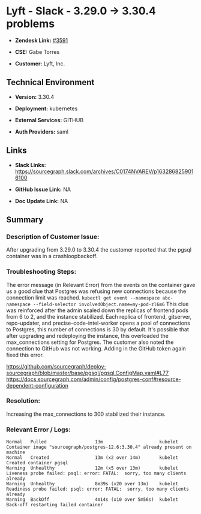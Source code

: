 # Lyft - Slack - 3.29.0 -> 3.30.4 problems 



- **Zendesk Link:** [#3591](https://sourcegraph.zendesk.com/agent/tickets/3591)

- **CSE:** Gabe Torres

- **Customer:** Lyft, Inc. <!-- Redact if this contains personally identifying information -->


<!-- Data populated from integration, speak to Ben Gordon or Michael Bali if not working -->

<!-- During Internal team trial, fill missing data manually (we are waiting for all data to sync) -->



## Technical Environment

- **Version:** 3.30.4​

- **Deployment:** kubernetes

- **External Services:** GITHUB

- **Auth Providers:** saml





## Links
<!-- Data for CSE manual entry -->
- **Slack Links:** https://sourcegraph.slack.com/archives/C0174NVAREV/p1632868259016100

- **GitHub Issue Link:** NA

- **Doc Update Link:** NA



## Summary
### Description of Customer Issue: 
After upgrading from 3.29.0 to 3.30.4 the customer reported that the pgsql container was in a crashloopbackoff. 

### Troubleshooting Steps: 
The error message (in Relevant Error) from the events on the container gave us a good clue that Postgres was refusing new connections because the connection limit was reached.
`kubectl get event --namespace abc-namespace --field-selector involvedObject.name=my-pod-zl6m6`
This clue was reinforced after the admin scaled down the replicas of frontend pods from 6 to 2, and the instance stabilized.
Each replica of frontend, gitserver, repo-updater, and precise-code-intel-worker opens a pool of connections to Postgres, this number of connections is 30 by default. It's possible that after upgrading and redeploying the instance, this overloaded the max_connections setting for Postgres. 
The customer also noted the connection to GitHub was not working. Adding in the GitHub token again fixed this error.

https://github.com/sourcegraph/deploy-sourcegraph/blob/master/base/pgsql/pgsql.ConfigMap.yaml#L77 
https://docs.sourcegraph.com/admin/config/postgres-conf#resource-dependent-configuration


### Resolution:
Increasing the max_connections to 300 stabilized their instance.

### Relevant Error / Logs:  

<!-- Please redact keys, tokens, and personal identifying information -->
```
Normal   Pulled                  13m                     kubelet                  Container image "sourcegraph/postgres-12.6:3.30.4" already present on machine
Normal   Created                 13m (x2 over 14m)       kubelet                  Created container pgsql
Warning  Unhealthy               12m (x5 over 13m)       kubelet                  Liveness probe failed: psql: error: FATAL:  sorry, too many clients already
Warning  Unhealthy               8m39s (x20 over 13m)    kubelet                  Readiness probe failed: psql: error: FATAL:  sorry, too many clients already
Warning  BackOff                 4m14s (x10 over 5m56s)  kubelet                  Back-off restarting failed container
```




<!-- Once complete, upload a copy to https://github.com/sourcegraph/support-tools-internal/tree/main/resolved-tickets as a .md file -->
<!-- Name the file 3591.md -->
